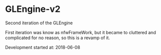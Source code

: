 # GLEngine-v2

Second iteration of the GLEngine

First iteration was know as nfwFrameWork, but it became to cluttered and complicated for no reason, so this is a revamp of it.

Development started at: 2018-06-08
